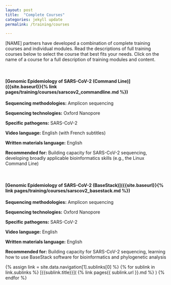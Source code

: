 ```yaml
---
layout: post
title:  "Complete Courses"
categories: jekyll update
permalink: /training/courses

---
```


[NAME] partners have developed a combination of complete training courses and individual modules. Read the descriptions of full training courses below to select the course that best fits your needs. Click on the name of a course for a full description of training modules and content.

<br>

#### [Genomic Epidemiology of SARS-CoV-2 (Command Line)]({{site.baseurl}}{% link pages/training/courses/sarscov2_commandline.md %})

**Sequencing methodologies:** Amplicon sequencing

**Sequencing technologies:** Oxford Nanopore

**Specific pathogens:** SARS-CoV-2

**Video language:** English (with French subtitles)

**Written materials language:** English

**Recommended for:** Building capacity for SARS-CoV-2 sequencing, developing broadly applicable bioinformatics skills (e.g., the Linux Command Line)

<br>

#### [Genomic Epidemiology of SARS-CoV-2 (BaseStack)]({{site.baseurl}}{% link pages/training/courses/sarscov2_basestack.md %})

**Sequencing methodologies:** Amplicon sequencing

**Sequencing technologies:** Oxford Nanopore

**Specific pathogens:** SARS-CoV-2

**Video language:** English

**Written materials language:** English

**Recommended for:** Building capacity for SARS-CoV-2 sequencing, learning how to use BaseStack software for bioinformatics and phylogenetic analysis


{% assign link = site.data.navigation[1].sublinks[0] %}
{% for sublink in link.sublinks %}
[{{sublink.title}}]( {% link pages{{ sublink.url }}.md  %} )
{% endfor %}